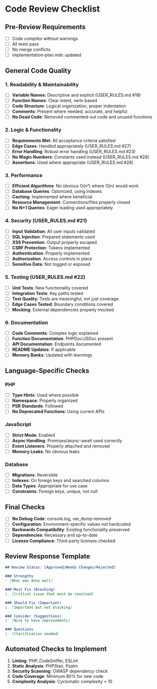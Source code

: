 # Code Review Checklist

## Pre-Review Requirements
- [ ] Code compiles without warnings
- [ ] All tests pass
- [ ] No merge conflicts
- [ ] implementation-plan.mdc updated

## General Code Quality

### 1. Readability & Maintainability
- [ ] **Variable Names**: Descriptive and explicit (USER_RULES.md #18)
- [ ] **Function Names**: Clear intent, verb-based
- [ ] **Code Structure**: Logical organization, proper indentation
- [ ] **Comments**: Present where needed, accurate, and helpful
- [ ] **No Dead Code**: Removed commented-out code and unused functions

### 2. Logic & Functionality
- [ ] **Requirements Met**: All acceptance criteria satisfied
- [ ] **Edge Cases**: Handled appropriately (USER_RULES.md #27)
- [ ] **Error Handling**: Robust error handling (USER_RULES.md #23)
- [ ] **No Magic Numbers**: Constants used instead (USER_RULES.md #26)
- [ ] **Assertions**: Used where appropriate (USER_RULES.md #28)

### 3. Performance
- [ ] **Efficient Algorithms**: No obvious O(n²) where O(n) would work
- [ ] **Database Queries**: Optimized, using indexes
- [ ] **Caching**: Implemented where beneficial
- [ ] **Resource Management**: Connections/files properly closed
- [ ] **No N+1 Queries**: Eager loading used appropriately

### 4. Security (USER_RULES.md #21)
- [ ] **Input Validation**: All user inputs validated
- [ ] **SQL Injection**: Prepared statements used
- [ ] **XSS Prevention**: Output properly escaped
- [ ] **CSRF Protection**: Tokens implemented
- [ ] **Authentication**: Properly implemented
- [ ] **Authorization**: Access controls in place
- [ ] **Sensitive Data**: Not logged or exposed

### 5. Testing (USER_RULES.md #22)
- [ ] **Unit Tests**: New functionality covered
- [ ] **Integration Tests**: Key paths tested
- [ ] **Test Quality**: Tests are meaningful, not just coverage
- [ ] **Edge Cases Tested**: Boundary conditions covered
- [ ] **Mocking**: External dependencies properly mocked

### 6. Documentation
- [ ] **Code Comments**: Complex logic explained
- [ ] **Function Documentation**: PHPDoc/JSDoc present
- [ ] **API Documentation**: Endpoints documented
- [ ] **README Updates**: If applicable
- [ ] **Memory Banks**: Updated with learnings

## Language-Specific Checks

### PHP
- [ ] **Type Hints**: Used where possible
- [ ] **Namespace**: Properly organized
- [ ] **PSR Standards**: Followed
- [ ] **No Deprecated Functions**: Using current APIs

### JavaScript
- [ ] **Strict Mode**: Enabled
- [ ] **Async Handling**: Promises/async-await used correctly
- [ ] **Event Listeners**: Properly attached and removed
- [ ] **Memory Leaks**: No obvious leaks

### Database
- [ ] **Migrations**: Reversible
- [ ] **Indexes**: On foreign keys and searched columns
- [ ] **Data Types**: Appropriate for use case
- [ ] **Constraints**: Foreign keys, unique, not null

## Final Checks
- [ ] **No Debug Code**: console.log, var_dump removed
- [ ] **Configuration**: Environment-specific values not hardcoded
- [ ] **Backwards Compatibility**: Existing functionality preserved
- [ ] **Dependencies**: Necessary and up-to-date
- [ ] **License Compliance**: Third-party licenses checked

## Review Response Template
```markdown
## Review Status: [Approved/Needs Changes/Rejected]

### Strengths
- [What was done well]

### Must Fix (Blocking)
1. [Critical issue that must be resolved]

### Should Fix (Important)
1. [Important but not blocking]

### Consider (Suggestions)
1. [Nice to have improvements]

### Questions
1. [Clarification needed]
```

## Automated Checks to Implement
1. **Linting**: PHP_CodeSniffer, ESLint
2. **Static Analysis**: PHPStan, Psalm
3. **Security Scanning**: OWASP dependency check
4. **Code Coverage**: Minimum 80% for new code
5. **Complexity Analysis**: Cyclomatic complexity < 10